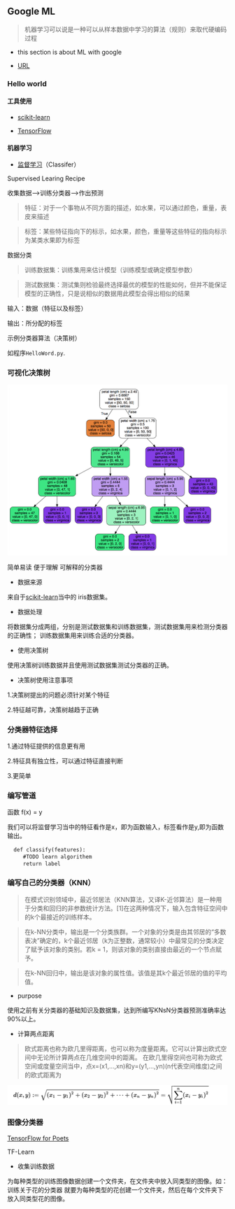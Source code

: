 ## Google ML

>机器学习可以说是一种可以从样本数据中学习的算法（规则）来取代硬编码过程

* this section is about ML with google

* [URL](https://www.youtube.com/watch?v=tNa99PG8hR8&index=2&list=PLOU2XLYxmsIIuiBfYad6rFYQU_jL2ryal)

### Hello world

#### 工具使用

* [scikit-learn](http://scikit-learn.org/stable/)

* [TensorFlow](https://www.tensorflow.org/)

#### 机器学习

* [监督学习](../google/Supervised.md)（Classifer）

Supervised Learing Recipe

收集数据-->训练分类器-->作出预测

>特征：对于一个事物从不同方面的描述，如水果，可以通过颜色，重量，表皮来描述

>标签：某些特征指向下的标示，如水果，颜色，重量等这些特征的指向标示为某类水果即为标签

数据分类

>训练数据集：训练集用来估计模型（训练模型或确定模型参数）

>测试数据集：测试集则检验最终选择最优的模型的性能如何，但并不能保证模型的正确性，只是说相似的数据用此模型会得出相似的结果

输入：数据（特征以及标签）

输出：所分配的标签

示例分类器算法（决策树）

如程序`HelloWord.py`.

### 可视化决策树

![image](../file/decisiontree.png)

 简单易读
 便于理解
 可解释的分类器

* 数据来源

来自于[scikit-learn](http://scikit-learn.org/stable/)当中的
iris数据集。

* 数据处理

将数据集分成两组，分别是测试数据集和训练数据集，测试数据集用来检测分类器的正确性；
训练数据集用来训练合适的分类器。

* 使用决策树

使用决策树训练数据并且使用测试数据集测试分类器的正确。

* 决策树使用注意事项

1.决策树提出的问题必须针对某个特征

2.特征越可靠，决策树越趋于正确

### 分类器特征选择

1.通过特征提供的信息更有用

2.特征具有独立性，可以通过特征直接判断

3.更简单

### 编写管道

函数 f(x) = y

我们可以将监督学习当中的特征看作是x，即为函数输入，标签看作是y,即为函数输出。

```
  def classify(features):
     #TODO learn algorithem
     return label

```

### 编写自己的分类器（KNN）

>在模式识别领域中，最近邻居法（KNN算法，又译K-近邻算法）是一种用于分类和回归的非参数统计方法。[1]在这两种情况下，输入包含特征空间中的k个最接近的训练样本。

>在k-NN分类中，输出是一个分类族群。一个对象的分类是由其邻居的“多数表决”确定的，k个最近邻居（k为正整数，通常较小）中最常见的分类决定了赋予该对象的类别。若k = 1，则该对象的类别直接由最近的一个节点赋予。

>在k-NN回归中，输出是该对象的属性值。该值是其k个最近邻居的值的平均值。

* purpose

使用之前有关分类器的基础知识及数据集，达到所编写KNsN分类器预测准确率达90%以上。

* 计算两点距离

>欧式距离也称为欧几里得距离，也可以称为度量距离。它可以计算出欧式空间中无论所计算两点在几维空间中的距离。
在欧几里得空间也可称为欧式空间或度量空间当中，点x=(x1,...,xn)和y=(y1,...,yn)(n代表空间维度)之间的欧式距离为

![image](../file/euclideanmetric.png)


### 图像分类器

[TensorFlow for Poets](https://codelabs.developers.google.com/codelabs/tensorflow-for-poets/#0)

 TF-Learn

* 收集训练数据

为每种类型的训练图像数据创建一个文件夹，在文件夹中放入同类型的图像。如：训练关于花的分类器
就要为每种类型的花创建一个文件夹，然后在每个文件夹下放入同类型花的图像。














